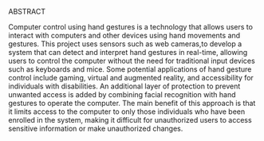 ABSTRACT 

Computer control using hand gestures is a technology that allows users to interact with computers and other devices using hand movements and gestures. This project uses sensors such as web cameras,to develop a system that can detect and interpret hand gestures in real-time, allowing users to control the computer without the need for traditional input devices such as keyboards and mice. Some potential applications of hand gesture control include gaming, virtual and augmented reality, and accessibility for individuals with disabilities. An additional layer of protection to prevent unwanted access is added by combining facial recognition with hand gestures to operate the computer. The main benefit of this approach is that it limits access to the computer to only those individuals who have been enrolled in the system, making it difficult for unauthorized users to access sensitive information or make unauthorized changes.
